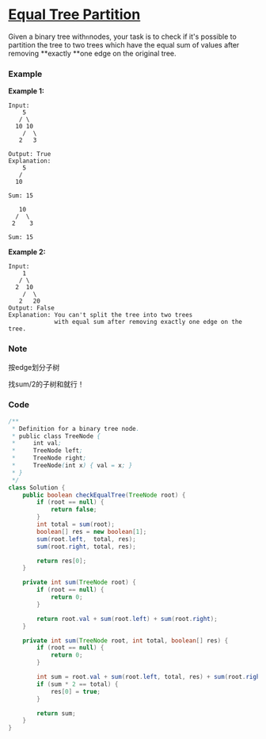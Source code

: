 # [Equal Tree Partition](https://leetcode.com/problems/equal-tree-partition/description/)

Given a binary tree with`n`nodes, your task is to check if it's possible to partition the tree to two trees which have the equal sum of values after removing **exactly **one edge on the original tree.

### Example

**Example 1:**

```
Input:     
    5
   / \
  10 10
    /  \
   2   3

Output: True
Explanation: 
    5
   / 
  10

Sum: 15

   10
  /  \
 2    3

Sum: 15
```

**Example 2:**

```
Input:
    1
   / \
  2  10
    /  \
   2   20
Output: False
Explanation: You can't split the tree into two trees 
             with equal sum after removing exactly one edge on the tree.
```

### **Note**

按edge划分子树

找sum/2的子树和就行！

### Code

```java
/**
 * Definition for a binary tree node.
 * public class TreeNode {
 *     int val;
 *     TreeNode left;
 *     TreeNode right;
 *     TreeNode(int x) { val = x; }
 * }
 */
class Solution {
    public boolean checkEqualTree(TreeNode root) {
        if (root == null) {
            return false;
        }
        int total = sum(root);
        boolean[] res = new boolean[1];
        sum(root.left,  total, res);
        sum(root.right, total, res);

        return res[0];
    }

    private int sum(TreeNode root) {
        if (root == null) {
            return 0;
        }

        return root.val + sum(root.left) + sum(root.right);
    }

    private int sum(TreeNode root, int total, boolean[] res) {
        if (root == null) {
            return 0;
        }

        int sum = root.val + sum(root.left, total, res) + sum(root.right, total, res);
        if (sum * 2 == total) {
            res[0] = true;
        }

        return sum;
    }
}
```



